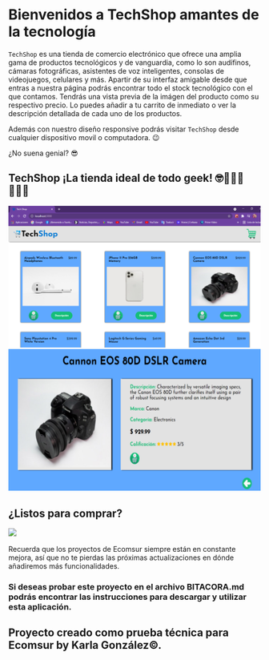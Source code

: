 # Bienvenidos a TechShop amantes de la tecnología

`TechShop` es una tienda de comercio electrónico que ofrece una amplia gama de productos tecnológicos y de vanguardia, como lo son audífinos, cámaras fotográficas, asistentes de voz inteligentes, consolas de videojuegos, celulares y más. Apartir de su interfaz amigable desde que entras a nuestra página podrás encontrar todo el stock tecnológico con el que contamos. Tendrás una vista previa de la imágen del producto como su respectivo precio. Lo puedes añadir a tu carrito de inmediato o ver la descripción detallada de cada uno de los productos.

Además con nuestro diseño responsive podrás visitar `TechShop` desde cualquier dispositivo movil o computadora. 😉

¿No suena genial? 😎

## TechShop ¡La tienda ideal de todo geek! 🤓🧑🏻‍💻👩🏻‍💻
 ![Running app](/techShop.png)
 ![](/one-product.png)

## ¿Listos para comprar?

![](https://media.giphy.com/media/TIKaeaFrKYPkL3jUzU/giphy.gif)

Recuerda que los proyectos de Ecomsur siempre están en constante mejora, así que no te pierdas las próximas actualizaciones en dónde añadiremos más funcionalidades. 

### Si deseas probar este proyecto en el archivo BITACORA.md podrás encontrar las instrucciones para descargar y utilizar esta aplicación.

## Proyecto creado como prueba técnica para Ecomsur by Karla González©. 



